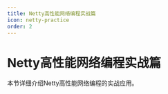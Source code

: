 ```yaml
---
title: Netty高性能网络编程实战篇
icon: netty-practice
order: 2
---
```


# Netty高性能网络编程实战篇

本节详细介绍Netty高性能网络编程的实战应用。
